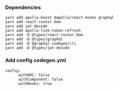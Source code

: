 ### Dependencies

```
yarn add apollo-boost @apollo/react-hooks graphql
yarn add react-router-dom
yarn add jwt-decode
yarn add apollo-link-token-refresh
yarn add -D @types/react-router-dom
yarn add -D @types/graphql
yarn add -D @graphql-codegen/cli
yarn add -D @types/jwt-decode
```

### Add config codegen.yml

```
config:
      withHOC: false
      withComponent: false
      withHooks: true
```
